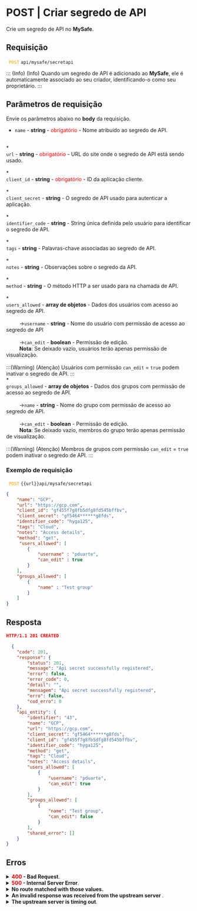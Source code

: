 # POST | Criar segredo de API

Crie um segredo de API no **MySafe**.



## Requisição

 <code><span style="color:orange"> POST</code></span> `api/mysafe/secretapi`


::: (Info) (Info)
Quando um segredo de API é adicionado ao **MySafe**, ele é automaticamente associado ao seu criador, identificando-o como seu proprietário.
:::

## Parâmetros de requisição
Envie os parâmetros abaixo no <b>body</b> da requisição.


* <summary><code>name</code> - <b>string</b> - <span style="color:red">obrigatório</span> - Nome atribuído ao segredo de API.</summary>


<br>
* <summary><code>url</code> - <b>string</b> - <span style="color:red">obrigatório</span> - URL do site onde o segredo de API está sendo usado.</summary>


<br>
* <summary><code>client_id</code> - <b>string</b> - <span style="color:red">obrigatório</span> - ID da aplicação cliente.</summary>


<br>
* <summary><code>client_secret</code> - <b>string</b>  - O segredo de API usado para autenticar a aplicação.</summary>


<br>
* <summary><code>identifier_code</code> - <b>string</b> - String única definida pelo usuário para identificar o segredo de API.</summary>


<br>
* <summary><code>tags</code> - <b>string</b> - Palavras-chave associadas ao segredo de API.</summary>


 <br>
* <summary><code>notes</code> - <b>string</b> - Observações sobre o segredo da API.</summary>

 <br>
* <summary><code>method</code> - <b>string</b> -  O método HTTP a ser usado para na chamada de API.</summary>


<br>
* <summary><code>users_allowed</code> - <b>array de objetos</b> - Dados dos usuários com acesso ao segredo de API.</summary>


<br>
<summary>&nbsp;&emsp;&emsp;&nbsp;→<code>username</code> - <b>string</b> - Nome do usuário com permissão de acesso ao segredo de API</summary>

<br>
<summary>&nbsp;&emsp;&emsp;&nbsp;→<code>can_edit</code> - <b>boolean</b> - Permissão de edição. </summary>

<summary>&nbsp;&emsp;&emsp;&nbsp;<b>Nota</b>: Se deixado vazio, usuários terão apenas permissão de visualização.</summary>

<br>    
:::(Warning) (Atenção)
Usuários  com permissão <code>can_edit</code> = <code>true</code> podem inativar o segredo de API.
:::

<br>
* <summary><code>groups_allowed</code> - <b>array de objetos</b> - Dados dos grupos com permissão de acesso ao segredo de API.</summary>


<br>
<summary>&nbsp;&emsp;&emsp;&nbsp;→<code>name</code> - <b>string</b> - Nome do grupo com permissão de acesso ao segredo de API.</summary>

<br>
<summary>&nbsp;&emsp;&emsp;&nbsp;→<code>can_edit</code> - <b>boolean</b> - Permissão de edição. </summary>

<summary>&nbsp;&emsp;&emsp;&nbsp;<b>Nota</b>: Se deixado vazio, membros do grupo terão apenas permissão de visualização.</summary>

<br>    
:::(Warning) (Atenção)
Membros de grupos  com permissão <code>can_edit</code> = <code>true</code> podem inativar o segredo de API.
:::


 ### Exemplo de requisição
 
  <code><span style="color:orange"> POST</code></span> `{{url}}api/mysafe/secretapi`

```json 
{
    "name": "GCP",
    "url": "https://gcp.com",
    "client_id": "gf455f7g8fb5dfg8fd545bffbv",
    "client_secret": "gf5464******g8fds",
    "identifier_code": "hyga125",
    "tags": "Cloud",
    "notes": "Access details",
    "method": "get",
     "users_allowed": [
        {
            "username" : "pduarte",
            "can_edit" : true
        }
    ],
    "groups_allowed": [
        {
            "name" : "Test group"
        }
    ]
}
```
  
  
  
  ## Resposta 

 ```json
HTTP/1.1 201 CREATED 
```
```json 
  {
    "code": 201,
    "response": {
        "status": 201,
        "message": "Api secret successfully registered",
        "error": false,
        "error_code": 0,
        "detail": "",
        "mensagem": "Api secret successfully registered",
        "erro": false,
        "cod_erro": 0
    },
    "api_entity": {
        "identifier": "43",
        "name": "GCP",
        "url": "https://gcp.com",
        "client_secret": "gf5464******g8fds",
        "client_id": "gf455f7g8fb5dfg8fd545bffbv",
        "identifier_code": "hyga125",
        "method": "get",
        "tags": "Cloud",
        "notes": "Access details",
        "users_allowed": [
            {
                "username": "pduarte",
                "can_edit": true
            }
        ],
        "groups_allowed": [
            {
                "name": "Test group",
                "can_edit": false
            }
        ],
        "shared_error": []
    }
}
 ```
 
 ## Erros
 
 <details>
<summary><b><span style="color:red">400</span> - Bad Request</b>.</summary>

***
<b>Mensagem: "1001: Parameter 'name' was not informed!"</b>
<p><b>Possível causa</b>: o parâmetro obrigatório <code>name</code> do segredo de API não foi informado.<br></p>
<b>Solução</b>: informe o <code>name</code> do segredo de API e envie a requisição novamente.
  
* * *
    
<b>Mensagem: "1001: Parameter 'url' was not informed!"</b>
<p><b>Possível causa</b>: o parâmetro obrigatório <code>url</code> do segredo de API não foi informado.<br></p>
<b>Solução</b>: informe a <code>url</code> do segredo de API e envie a requisição novamente.
  
* * *

<b>Mensagem: "1001: Parameter 'client_id' was not informed!"</b>
<p><b>Possível causa</b>: o parâmetro obrigatório <code>client_id</code> do segredo de API não foi informado.<br></p>
    <b>Solução</b>: informe o <code>client_id</code> do segredo de API e envie a requisição novamente.

* * *
    

    
<b>Mensagem: "1001: Identifier already found in another API key of this user"</b>
<p><b>Possível causa</b>: o <code>identifier</code> informado já está cadastrado em outro segredo de API.<br></p>
<b>Solução</b>: informe um novo <code>identifier</code> do segredo de API e envie a requisição novamente.

* * *
</details>


<details>
    <summary><b><span style="color:red">500</span> - Internal Server Error</b>.</summary>

***
    
<b>Mensagem: "Unexpected error."</b><br>

<p><b>Possível causa</b>: o erro está no servidor Segura.<br>
        
<b>Solução</b>: contate o time de suporte para mais informações.</p>
    
 ***
 </details>
 
 <details>
    <summary><b>No route matched with those values.</b></summary>

 ***
    
<b>Mensagem: "No route matched with those values.."</b>
<p><b>Possíveis causas</b>: falha na autenticação da sua aplicação com o servidor Segura ou URL incorreta.<br>
        
<b>Solução</b>: verifique os parâmetros de autenticação como <code>Access Token URL</code>, <code>Client ID</code> e  <code>Client Secret</code> e solicite um novo token de acesso ou verifique e corrija a URL.
* * *
</details>
     
<details>
<summary><b>An invalid response was received from the upstream server
</b>.</summary>

*** 
   
<b>Mensagem: "An invalid response was received from the upstream server</b>
    
<p><b>Possível causa</b>: o servidor upstream pode estar demorando muito para responder, levando a um erro de timeout que é interpretado como uma resposta inválida pelo servidor proxy/gateway.<br>
        
<b>Solução</b>: verifique a conectividade entre a origem da requisição e o servidor Segura.</p>
***
</details>
     
   

<details>
<summary><b>The upstream server is timing out</b>.</summary>

*** 
    
<b>Mensagem: "The upstream server is timing out"</b>
    
<p><b>Possível causa</b>: o tempo da requisição se esgotou.
        
<b>Solução</b>: verifique a conectividade entre a origem da requisição e o servidor Segura.</p>
* * *
</details>
     


